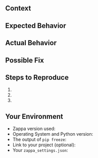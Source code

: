 <!--- Provide a general summary of the issue in the Title above -->
## Context
<!--- Provide a more detailed introduction to the issue itself, and why you consider it to be a bug -->
<!--- Also, please make sure that you are running Zappa _from a virtual environment_ and are using Python 3.6/3.7/3.8 -->

## Expected Behavior
<!--- Tell us what should happen -->

## Actual Behavior
<!--- Tell us what happens instead -->

## Possible Fix
<!--- Not obligatory, but suggest a fix or reason for the bug -->

## Steps to Reproduce
<!--- Provide a link to a live example, or an unambiguous set of steps to -->
<!--- reproduce this bug include code to reproduce, if relevant -->
1.
2.
3.

## Your Environment
<!--- Include as many relevant details about the environment you experienced the bug in -->
* Zappa version used:
* Operating System and Python version:
* The output of `pip freeze`:
* Link to your project (optional):
* Your `zappa_settings.json`: 
